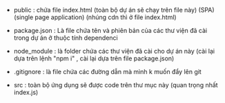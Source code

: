 - public : chứa file index.html (toàn bộ dự án sẽ chạy trên file này) (SPA) (single page application) (nhúng cdn thì ở file index.html)

- package.json : Là file chứa tên và phiên bản của các thư viện đã cài trong dự án ở thuộc tính dependenci

- node_module : là folder chứa các thư viện đã cài cho dự án này (cài lại dựa trên lệnh "npm i" , cài lại dựa trên file package.json)

- .gitignore : là file chứa các đường dẫn mà mình k muốn đẩy lên git

- src : toàn bộ ứng dụng sẽ được code trên thư mục này (quan trọng nhất index.js)
